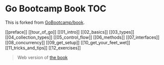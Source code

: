 # Go Bootcamp Book TOC

This is forked from [GoBootcamp/book](https://github.com/GoBootcamp/book).

[[preface]]
[[tour_of_go]]
[[01_intro]]
[[02_basics]]
[[03_types]]
[[04_collection_types]]
[[05_control_flow]]
[[06_methods]]
[[07_interfaces]]
[[08_concurrency]]
[[09_get_setup]]
[[10_get_your_feet_wet]]
[[11_tricks_and_tips]]
[[12_exercises]]

 > Web version of [the book](http://www.golangbootcamp.com/book/frontmatter)